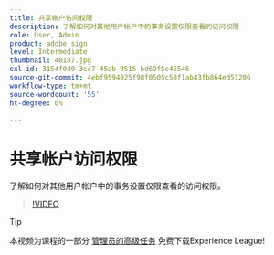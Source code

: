 ```yaml
---
title: 共享帐户访问权限
description: 了解如何对其他用户帐户中的事务设置仅限查看的访问权限
role: User, Admin
product: adobe sign
level: Intermediate
thumbnail: 40187.jpg
exl-id: 3154f0d0-3cc7-45ab-9515-bd69f5e46546
source-git-commit: 4ebf9594025f98f0505c58f1ab43fb864ed51206
workflow-type: tm+mt
source-wordcount: '55'
ht-degree: 0%

---
```


# 共享帐户访问权限

了解如何对其他用户帐户中的事务设置仅限查看的访问权限。

>[!VIDEO](https://video.tv.adobe.com/v/40187?quality=12&learn=on&hidetitle=true)

>[!TIP]
>
>本视频为课程的一部分 [管理员的高级任务](https://experienceleague.adobe.com/?recommended=Sign-A-1-2020.1) 免费下载Experience League!
